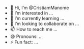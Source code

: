 - 👋 Hi, I’m @CristiamManome
- 👀 I’m interested in ...
- 🌱 I’m currently learning ...
- 💞️ I’m looking to collaborate on ...
- 📫 How to reach me ...
- 😄 Pronouns: ...
- ⚡ Fun fact: ...

<!---
CristiamManome/CristiamManome is a ✨ special ✨ repository because its `README.md` (this file) appears on your GitHub profile.
You can click the Preview link to take a look at your changes.
--->
